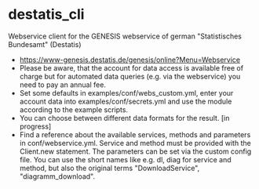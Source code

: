 # destatis_cli
Webservice client for the GENESIS webservice of german "Statistisches Bundesamt" (Destatis)
* https://www-genesis.destatis.de/genesis/online?Menu=Webservice
* Please be aware, that the account for data access is available free of charge but for automated data queries (e.g. via the webservice) you need to pay an annual fee.
* Set some defaults in examples/conf/webs_custom.yml, enter your account data into examples/conf/secrets.yml and use the module according to the example scripts.
* You can choose between different data formats for the result. [in progress]
* Find a reference about the available services, methods and parameters in conf/webservice.yml. Service and method must be provided with the Client.new statement. The parameters can be set via the custom config file. You can use the short names like e.g. dl, diag for service and method, but also the original terms "DownloadService", "diagramm_download".
